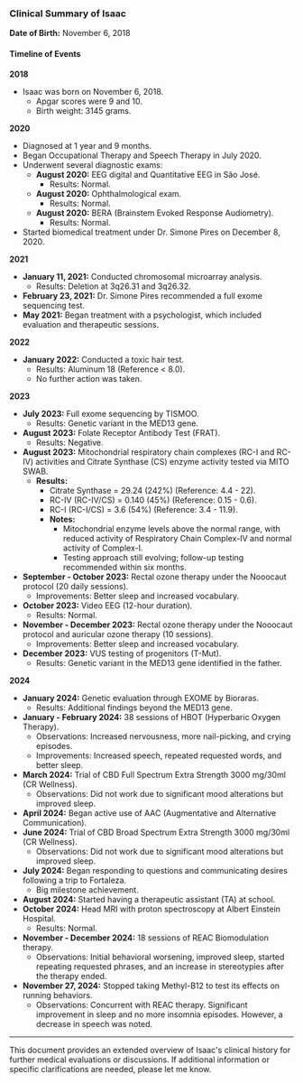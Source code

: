 ### Clinical Summary of Isaac

**Date of Birth:** November 6, 2018

#### Timeline of Events

**2018**
- Isaac was born on November 6, 2018.
  - Apgar scores were 9 and 10.
  - Birth weight: 3145 grams.

**2020**
- Diagnosed at 1 year and 9 months.
- Began Occupational Therapy and Speech Therapy in July 2020.
- Underwent several diagnostic exams:
  - **August 2020:** EEG digital and Quantitative EEG in São José.
    - Results: Normal.
  - **August 2020:** Ophthalmological exam.
    - Results: Normal.
  - **August 2020:** BERA (Brainstem Evoked Response Audiometry).
    - Results: Normal.
- Started biomedical treatment under Dr. Simone Pires on December 8, 2020.

**2021**
- **January 11, 2021:** Conducted chromosomal microarray analysis.
  - Results: Deletion at 3q26.31 and 3q26.32.
- **February 23, 2021:** Dr. Simone Pires recommended a full exome sequencing test.
- **May 2021:** Began treatment with a psychologist, which included evaluation and therapeutic sessions.

**2022**
- **January 2022:** Conducted a toxic hair test.
  - Results: Aluminum 18 (Reference < 8.0).
  - No further action was taken.

**2023**
- **July 2023:** Full exome sequencing by TISMOO.
  - Results: Genetic variant in the MED13 gene.
- **August 2023:** Folate Receptor Antibody Test (FRAT).
  - Results: Negative.
- **August 2023:** Mitochondrial respiratory chain complexes (RC-I and RC-IV) activities and Citrate Synthase (CS) enzyme activity tested via MITO SWAB.
  - **Results:**
    - Citrate Synthase = 29.24 (242%) (Reference: 4.4 - 22).
    - RC-IV (RC-IV/CS) = 0.140 (45%) (Reference: 0.15 - 0.6).
    - RC-I (RC-I/CS) = 3.6 (54%) (Reference: 3.4 - 11.9).
    - **Notes:**
      - Mitochondrial enzyme levels above the normal range, with reduced activity of Respiratory Chain Complex-IV and normal activity of Complex-I.
      - Testing approach still evolving; follow-up testing recommended within six months.
- **September - October 2023:** Rectal ozone therapy under the Nooocaut protocol (20 daily sessions).
  - Improvements: Better sleep and increased vocabulary.
- **October 2023:** Video EEG (12-hour duration).
  - Results: Normal.
- **November - December 2023:** Rectal ozone therapy under the Nooocaut protocol and auricular ozone therapy (10 sessions).
  - Improvements: Better sleep and increased vocabulary.
- **December 2023:** VUS testing of progenitors (T-Mut).
  - Results: Genetic variant in the MED13 gene identified in the father.

**2024**
- **January 2024:** Genetic evaluation through EXOME by Bioraras.
  - Results: Additional findings beyond the MED13 gene.
- **January - February 2024:** 38 sessions of HBOT (Hyperbaric Oxygen Therapy).
  - Observations: Increased nervousness, more nail-picking, and crying episodes.
  - Improvements: Increased speech, repeated requested words, and better sleep.
- **March 2024:** Trial of CBD Full Spectrum Extra Strength 3000 mg/30ml (CR Wellness).
  - Observations: Did not work due to significant mood alterations but improved sleep.
- **April 2024:** Began active use of AAC (Augmentative and Alternative Communication).
- **June 2024:** Trial of CBD Broad Spectrum Extra Strength 3000 mg/30ml (CR Wellness).
  - Observations: Did not work due to significant mood alterations but improved sleep.
- **July 2024:** Began responding to questions and communicating desires following a trip to Fortaleza.
  - Big milestone achievement.
- **August 2024:** Started having a therapeutic assistant (TA) at school.
- **October 2024:** Head MRI with proton spectroscopy at Albert Einstein Hospital.
  - Results: Normal.
- **November - December 2024:** 18 sessions of REAC Biomodulation therapy.
  - Observations: Initial behavioral worsening, improved sleep, started repeating requested phrases, and an increase in stereotypies after the therapy ended.
- **November 27, 2024:** Stopped taking Methyl-B12 to test its effects on running behaviors.
  - Observations: Concurrent with REAC therapy. Significant improvement in sleep and no more insomnia episodes. However, a decrease in speech was noted.

---

This document provides an extended overview of Isaac's clinical history for further medical evaluations or discussions. If additional information or specific clarifications are needed, please let me know.


